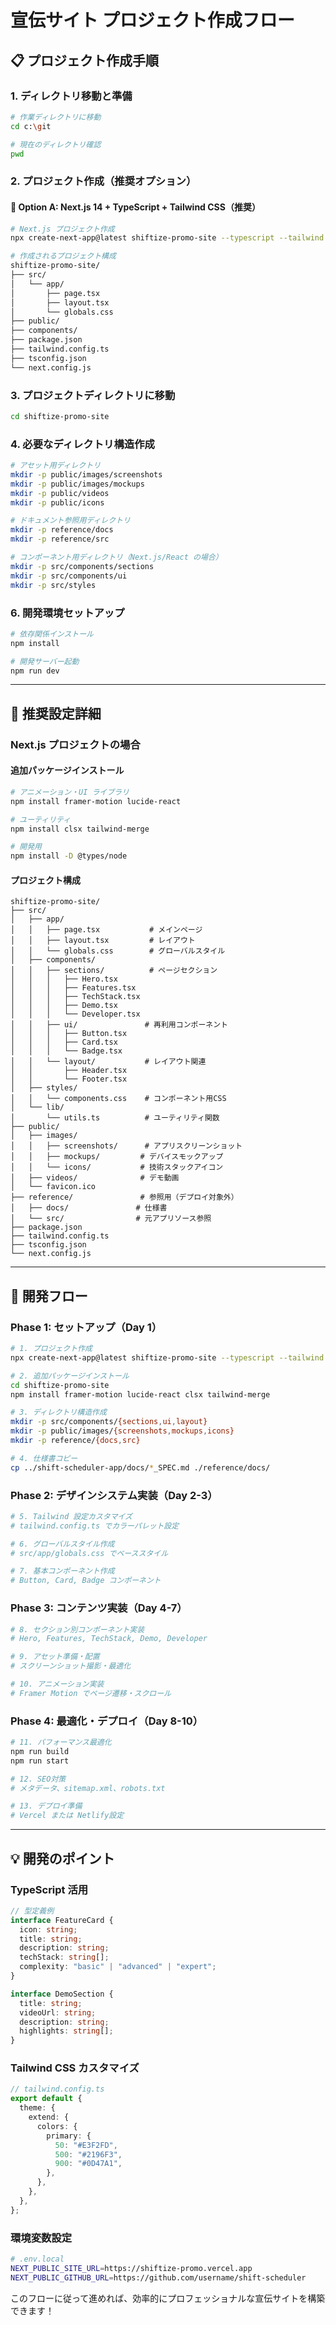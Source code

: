 # 宣伝サイト プロジェクト作成フロー

## 📋 プロジェクト作成手順

### 1. ディレクトリ移動と準備

```bash
# 作業ディレクトリに移動
cd c:\git

# 現在のディレクトリ確認
pwd
```

### 2. プロジェクト作成（推奨オプション）

#### 🎯 Option A: Next.js 14 + TypeScript + Tailwind CSS（推奨）

```bash
# Next.js プロジェクト作成
npx create-next-app@latest shiftize-promo-site --typescript --tailwind --eslint --app --src-dir --import-alias "@/*"

# 作成されるプロジェクト構成
shiftize-promo-site/
├── src/
│   └── app/
│       ├── page.tsx
│       ├── layout.tsx
│       └── globals.css
├── public/
├── components/
├── package.json
├── tailwind.config.ts
├── tsconfig.json
└── next.config.js
```

### 3. プロジェクトディレクトリに移動

```bash
cd shiftize-promo-site
```

### 4. 必要なディレクトリ構造作成

```bash
# アセット用ディレクトリ
mkdir -p public/images/screenshots
mkdir -p public/images/mockups
mkdir -p public/videos
mkdir -p public/icons

# ドキュメント参照用ディレクトリ
mkdir -p reference/docs
mkdir -p reference/src

# コンポーネント用ディレクトリ（Next.js/React の場合）
mkdir -p src/components/sections
mkdir -p src/components/ui
mkdir -p src/styles
```

### 6. 開発環境セットアップ

```bash
# 依存関係インストール
npm install

# 開発サーバー起動
npm run dev
```

---

## 🎯 推奨設定詳細

### Next.js プロジェクトの場合

#### 追加パッケージインストール

```bash
# アニメーション・UI ライブラリ
npm install framer-motion lucide-react

# ユーティリティ
npm install clsx tailwind-merge

# 開発用
npm install -D @types/node
```

#### プロジェクト構成

```text
shiftize-promo-site/
├── src/
│   ├── app/
│   │   ├── page.tsx           # メインページ
│   │   ├── layout.tsx         # レイアウト
│   │   └── globals.css        # グローバルスタイル
│   ├── components/
│   │   ├── sections/          # ページセクション
│   │   │   ├── Hero.tsx
│   │   │   ├── Features.tsx
│   │   │   ├── TechStack.tsx
│   │   │   ├── Demo.tsx
│   │   │   └── Developer.tsx
│   │   ├── ui/               # 再利用コンポーネント
│   │   │   ├── Button.tsx
│   │   │   ├── Card.tsx
│   │   │   └── Badge.tsx
│   │   └── layout/           # レイアウト関連
│   │       ├── Header.tsx
│   │       └── Footer.tsx
│   ├── styles/
│   │   └── components.css    # コンポーネント用CSS
│   └── lib/
│       └── utils.ts          # ユーティリティ関数
├── public/
│   ├── images/
│   │   ├── screenshots/      # アプリスクリーンショット
│   │   ├── mockups/         # デバイスモックアップ
│   │   └── icons/           # 技術スタックアイコン
│   ├── videos/              # デモ動画
│   └── favicon.ico
├── reference/               # 参照用（デプロイ対象外）
│   ├── docs/               # 仕様書
│   └── src/                # 元アプリソース参照
├── package.json
├── tailwind.config.ts
├── tsconfig.json
└── next.config.js
```

---

## 🚀 開発フロー

### Phase 1: セットアップ（Day 1）

```bash
# 1. プロジェクト作成
npx create-next-app@latest shiftize-promo-site --typescript --tailwind --eslint --app --src-dir --import-alias "@/*"

# 2. 追加パッケージインストール
cd shiftize-promo-site
npm install framer-motion lucide-react clsx tailwind-merge

# 3. ディレクトリ構造作成
mkdir -p src/components/{sections,ui,layout}
mkdir -p public/images/{screenshots,mockups,icons}
mkdir -p reference/{docs,src}

# 4. 仕様書コピー
cp ../shift-scheduler-app/docs/*_SPEC.md ./reference/docs/
```

### Phase 2: デザインシステム実装（Day 2-3）

```bash
# 5. Tailwind 設定カスタマイズ
# tailwind.config.ts でカラーパレット設定

# 6. グローバルスタイル作成
# src/app/globals.css でベーススタイル

# 7. 基本コンポーネント作成
# Button, Card, Badge コンポーネント
```

### Phase 3: コンテンツ実装（Day 4-7）

```bash
# 8. セクション別コンポーネント実装
# Hero, Features, TechStack, Demo, Developer

# 9. アセット準備・配置
# スクリーンショット撮影・最適化

# 10. アニメーション実装
# Framer Motion でページ遷移・スクロール
```

### Phase 4: 最適化・デプロイ（Day 8-10）

```bash
# 11. パフォーマンス最適化
npm run build
npm run start

# 12. SEO対策
# メタデータ、sitemap.xml、robots.txt

# 13. デプロイ準備
# Vercel または Netlify設定
```

---

## 💡 開発のポイント

### TypeScript 活用

```typescript
// 型定義例
interface FeatureCard {
  icon: string;
  title: string;
  description: string;
  techStack: string[];
  complexity: "basic" | "advanced" | "expert";
}

interface DemoSection {
  title: string;
  videoUrl: string;
  description: string;
  highlights: string[];
}
```

### Tailwind CSS カスタマイズ

```typescript
// tailwind.config.ts
export default {
  theme: {
    extend: {
      colors: {
        primary: {
          50: "#E3F2FD",
          500: "#2196F3",
          900: "#0D47A1",
        },
      },
    },
  },
};
```

### 環境変数設定

```bash
# .env.local
NEXT_PUBLIC_SITE_URL=https://shiftize-promo.vercel.app
NEXT_PUBLIC_GITHUB_URL=https://github.com/username/shift-scheduler
```

このフローに従って進めれば、効率的にプロフェッショナルな宣伝サイトを構築できます！
